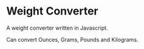 # Weight Converter
A weight converter written in Javascript. 

Can convert Ounces, Grams, Pounds and Kilograms.



